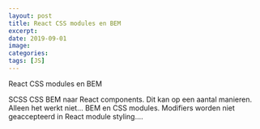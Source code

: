 ```yaml
---
layout: post
title: React CSS modules en BEM
excerpt: 
date: 2019-09-01
image:
categories: 
tags: [JS]
---
```


React CSS modules en BEM

SCSS CSS BEM naar React components. Dit kan op een aantal manieren. Alleen het werkt niet... BEM en CSS modules. Modifiers worden niet geaccepteerd in React module styling....